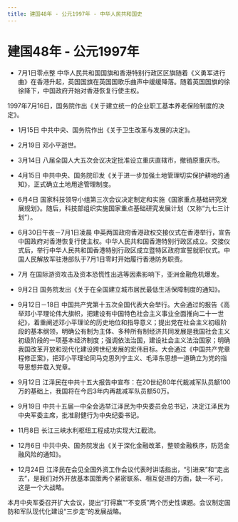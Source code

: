 ```yaml
---
title: 建国48年 - 公元1997年 - 中华人民共和国史
---
```


# 建国48年 - 公元1997年

+ 7月1日零点整 中华人民共和国国旗和香港特别行政区区旗随着《义勇军进行曲》在香港升起，英国国旗在英国国歌乐曲声中缓缓降落。随着英国国旗的徐徐降下，中国政府开始对香港恢复行使主权。

1997年7月16日，国务院作出《关于建立统一的企业职工基本养老保险制度的决定》。

+ 1月15日 中共中央、国务院作出《关于卫生改革与发展的决定》。

+ 2月19日 邓小平逝世。

+ 3月14日 八届全国人大五次会议决定批准设立重庆直辖市，撤销原重庆市。

+ 4月15日 中共中央、国务院印发《关于进一步加强土地管理切实保护耕地的通知》，正式确立土地用途管理制度。

+ 6月4日 国家科技领导小组第三次会议决定制定和实施《国家重点基础研究发展规划》。随后，科技部组织实施国家重点基础研究发展计划（又称“九七三计划”）。

+ 6月30日午夜－7月1日凌晨 中英两国政府香港政权交接仪式在香港举行，宣告中国政府对香港恢复行使主权。中华人民共和国香港特别行政区成立。交接仪式后，举行中华人民共和国香港特别行政区成立暨特区政府宣誓就职仪式。中国人民解放军驻港部队于7月1日零时开始履行香港防务职责。

+ 7月 在国际游资攻击及资本恐慌性出逃等因素影响下，亚洲金融危机爆发。

+ 9月2日 国务院发出《关于在全国建立城市居民最低生活保障制度的通知》。

+ 9月12日－18日 中国共产党第十五次全国代表大会举行。大会通过的报告《高举邓小平理论伟大旗帜，把建设有中国特色社会主义事业全面推向二十一世纪》，着重阐述邓小平理论的历史地位和指导意义；提出党在社会主义初级阶段的基本纲领，明确公有制为主体、多种所有制经济共同发展是我国社会主义初级阶段的一项基本经济制度；强调依法治国，建设社会主义法治国家；明确我国改革开放和现代化建设跨世纪发展的宏伟目标。大会通过《中国共产党章程修正案》，把邓小平理论同马克思列宁主义、毛泽东思想一道确立为党的指导思想并载入党章。

+ 9月12日 江泽民在中共十五大报告中宣布：在20世纪80年代裁减军队员额100万的基础上，我国将在今后3年内再裁减军队员额50万。

+ 9月19日 中共十五届一中全会选举江泽民为中央委员会总书记，决定江泽民为中央军委主席，批准尉健行为中央纪委书记。

+ 11月8日 长江三峡水利枢纽工程成功实现大江截流。

+ 12月6日 中共中央、国务院发出《关于深化金融改革，整顿金融秩序，防范金融风险的通知》。

+ 12月24日 江泽民在会见全国外资工作会议代表时讲话指出，“引进来”和“走出去”，是我们对外开放基本国策两个紧密联系、相互促进的方面，缺一不可，这是一个大战略。

本月中央军委召开扩大会议，提出“打得赢”“不变质”两个历史性课题。会议制定国防和军队现代化建设“三步走”的发展战略。